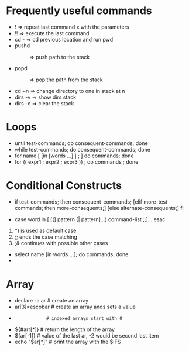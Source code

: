 
# Frequently useful commands

  - !<x> => repeat last command x with the parameters
  - !! => execute the last command
  - cd - => cd previous location and run pwd
  - pushd <dir> => push path to the stack 
  - popd <dir> => pop the path from the stack 
  - cd ~n => change directory to one in stack at n
  - dirs -v => show dirs stack
  - dirs -c => clear the stack 
    
 # Loops
 
  - until test-commands; do consequent-commands; done
  - while test-commands; do consequent-commands; done
  - for name [ [in [words ...] ] ; ] do commands; done
  - for (( expr1 ; expr2 ; expr3 )) ; do commands ; done

 # Conditional Constructs

   - if test-commands; then
    	consequent-commands;
    	[elif more-test-commands; then
    	more-consequents;]
    	[else alternate-consequents;]
     fi
   
   - case word in
    [ [(] pattern [| pattern]...) command-list ;;]...
    esac
   1)  *) is used as default case 
   2) ;; ends the case matching
   3) ;& continues with possible other cases
   
   - select name [in words ...]; do commands; done
   - 

 
# Array

  - declare -a ar 		# create an array 
  - ar[3]=escobar    		# create an array ands sets a value
  - 				# indexed arrays start with 0
  - ${#arr[*]} 			# return the length of the array
  - ${ar[-1]} 			# value of the last ar, -2 would be second last item
  - echo "$ar[*]" 		# print the array with the $IFS
 

